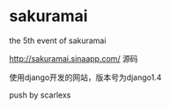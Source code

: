sakuramai
=========

the 5th event of sakuramai

http://sakuramai.sinaapp.com/
源码

使用django开发的网站，版本号为django1.4

push by scarlexs